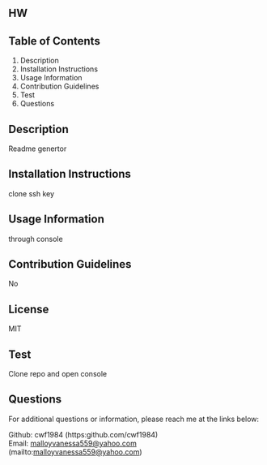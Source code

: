 ## HW

  ## Table of Contents
  1. Description
  2. Installation Instructions
  3. Usage Information
  4. Contribution Guidelines
  5. Test
  6. Questions

  ## Description
  Readme genertor

  ## Installation Instructions
  clone ssh key

  ## Usage Information
  through console

  ## Contribution Guidelines
  No

  ## License
  MIT

  ## Test
  Clone repo and open console

  ## Questions
  For additional questions or information, please reach me at the links below:
  
  Github: cwf1984 (https:github.com/cwf1984)
  <br>
  Email: malloyvanessa559@yahoo.com (mailto:malloyvanessa559@yahoo.com)


